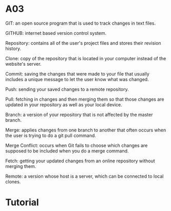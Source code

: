 # A03
GIT: an open source program that is used to track changes in text files.

GITHUB: internet based version control system.

Repository: contains all of the user's project files and stores their revision history.

Clone: copy of the repository that is located in your computer instead of the website's server.

Commit: saving the changes that were made to your file that usually includes a unique message to let the user know what was changed.

Push: sending your saved changes to a remote repository.

Pull: fetching in changes and then merging them so that those changes are updated in your repository as well as your local device.

Branch: a version of your repository that is not affected by the master branch.

Merge: applies changes from one branch to another that often occurs when the user is trying to do a git pull command.

Merge Conflict: occurs when Git fails to choose which changes are supposed to be included when you do a merge command. 

Fetch: getting your updated changes from an online repository without merging them.

Remote: a version whose host is a server, which can be connected to local clones.

# Tutorial
